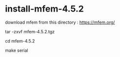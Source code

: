 # install-mfem-4.5.2

download mfem from this directory : https://mfem.org/

tar -zxvf mfem-4.5.2.tgz

cd mfem-4.5.2

make serial
